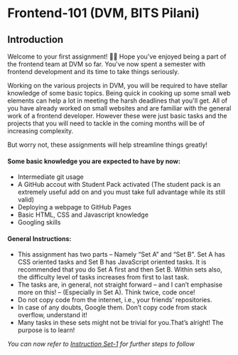 # Frontend-101 (DVM, BITS Pilani)
## Introduction

Welcome to your first assignment! :tada::tada:
Hope you've enjoyed being a part of the frontend team at DVM so far. You've now spent a semester with frontend development and its time to take things seriously.

Working on the various projects in DVM, you will be required to have stellar knowledge of some basic topics. Being quick in cooking up some small web elements can help a lot in meeting the harsh deadlines that you'll get. All of you have already worked on small websites and are familiar with the general work of a frontend developer. However these were just basic tasks and the projects that you will need to tackle in the coming months will be of increasing complexity.

But worry not, these assignments will help streamline things greatly!

#### Some basic knowledge you are expected to have by now:
  - Intermediate git usage
  - A GitHub accout with Student Pack activated (The student pack is an extremely useful add on and you must take full advantage while its still valid)
  - Deploying a webpage to GitHub Pages
  - Basic HTML, CSS and Javascript knowledge
  - Googling skills

#### General Instructions:
* This assignment has two parts – Namely “Set A” and “Set B”. Set A has CSS oriented tasks and Set B has JavaScript oriented tasks. It is recommended that you do Set A first and then Set B. Within sets also, the difficulty level of tasks increases from first to last task.
* The tasks are, in general, not straight forward – and I can’t emphasise more on this! – (Especially in Set A). Think twice, code once!
* Do not copy code from the internet, i.e., your friends’ repositories.
* In case of any doubts, Google them. Don’t copy code from stack overflow, understand it!
* Many tasks in these sets might not be trivial for you.That’s alright! The purpose is to learn!

_You can now refer to [Instruction Set-1](https://github.com/jshreyans/frontend-101-sheets/blob/master/instruction-set-01.md) for further steps to follow_
